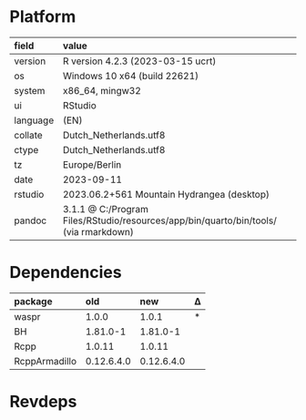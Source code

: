 # Platform

|field    |value                                                                                |
|:--------|:------------------------------------------------------------------------------------|
|version  |R version 4.2.3 (2023-03-15 ucrt)                                                    |
|os       |Windows 10 x64 (build 22621)                                                         |
|system   |x86_64, mingw32                                                                      |
|ui       |RStudio                                                                              |
|language |(EN)                                                                                 |
|collate  |Dutch_Netherlands.utf8                                                               |
|ctype    |Dutch_Netherlands.utf8                                                               |
|tz       |Europe/Berlin                                                                        |
|date     |2023-09-11                                                                           |
|rstudio  |2023.06.2+561 Mountain Hydrangea (desktop)                                           |
|pandoc   |3.1.1 @ C:/Program Files/RStudio/resources/app/bin/quarto/bin/tools/ (via rmarkdown) |

# Dependencies

|package       |old        |new        |Δ  |
|:-------------|:----------|:----------|:--|
|waspr         |1.0.0      |1.0.1      |*  |
|BH            |1.81.0-1   |1.81.0-1   |   |
|Rcpp          |1.0.11     |1.0.11     |   |
|RcppArmadillo |0.12.6.4.0 |0.12.6.4.0 |   |

# Revdeps

